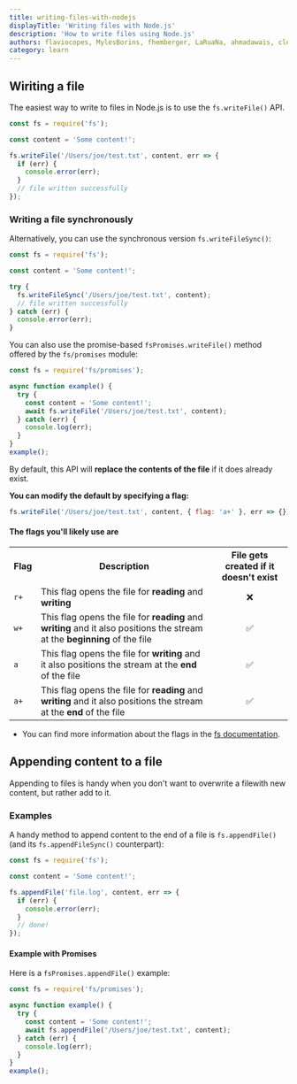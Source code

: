 ```yaml
---
title: writing-files-with-nodejs
displayTitle: 'Writing files with Node.js'
description: 'How to write files using Node.js'
authors: flaviocopes, MylesBorins, fhemberger, LaRuaNa, ahmadawais, clean99, ovflowd, vaishnav-mk
category: learn
---
```


## Wiriting a file

The easiest way to write to files in Node.js is to use the `fs.writeFile()` API.

```js
const fs = require('fs');

const content = 'Some content!';

fs.writeFile('/Users/joe/test.txt', content, err => {
  if (err) {
    console.error(err);
  }
  // file written successfully
});
```

### Writing a file synchronously

Alternatively, you can use the synchronous version `fs.writeFileSync()`:

```js
const fs = require('fs');

const content = 'Some content!';

try {
  fs.writeFileSync('/Users/joe/test.txt', content);
  // file written successfully
} catch (err) {
  console.error(err);
}
```

You can also use the promise-based `fsPromises.writeFile()` method offered by the `fs/promises` module:

```js
const fs = require('fs/promises');

async function example() {
  try {
    const content = 'Some content!';
    await fs.writeFile('/Users/joe/test.txt', content);
  } catch (err) {
    console.log(err);
  }
}
example();
```

By default, this API will **replace the contents of the file** if it does already exist.

**You can modify the default by specifying a flag:**

```js
fs.writeFile('/Users/joe/test.txt', content, { flag: 'a+' }, err => {});
```

#### The flags you'll likely use are

<table>
  <tr>
    <th>Flag</th>
    <th>Description</th>
    <th>File gets created if it doesn't exist</th>
  </tr>
  <tr>
    <td><code>r+</code></td>
    <td>This flag opens the file for <b>reading</b> and <b>writing</b></td>
    <td style="text-align: center;">❌</td>
  </tr>
  <tr>
    <td><code>w+</code></td>
    <td>This flag opens the file for <b>reading</b> and <b>writing</b> and it also positions the stream at the <b>beginning</b> of the file</td>
    <td style="text-align: center;">✅</td>
  </tr>
  <tr>
    <td><code>a</code></td>
    <td>This flag opens the file for <b>writing</b> and it also positions the stream at the <b>end</b> of the file</td>
    <td style="text-align: center;">✅</td>
  </tr>
  <tr>
    <td><code>a+</code></td>
    <td>This flag opens the file for <b>reading</b> and <b>writing</b> and it also positions the stream at the <b>end</b> of the file</td>
    <td style="text-align: center;">✅</td>
  </tr>
</table>

* You can find more information about the flags in the [fs documentation](/api/fs/#file-system-flags).

## Appending content to a file

Appending to files is handy when you don't want to overwrite a filewith new content, but rather add to it.

### Examples

A handy method to append content to the end of a file is `fs.appendFile()` (and its `fs.appendFileSync()` counterpart):

```js
const fs = require('fs');

const content = 'Some content!';

fs.appendFile('file.log', content, err => {
  if (err) {
    console.error(err);
  }
  // done!
});
```

#### Example with Promises

Here is a `fsPromises.appendFile()` example:

```js
const fs = require('fs/promises');

async function example() {
  try {
    const content = 'Some content!';
    await fs.appendFile('/Users/joe/test.txt', content);
  } catch (err) {
    console.log(err);
  }
}
example();
```
